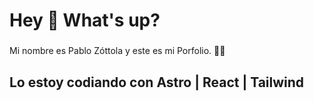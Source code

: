 <h1 align="left">Hey 👋 What's up?</h1>

###

<p align="left">Mi nombre es Pablo Zóttola y este es mi Porfolio. 👨‍💻</p>

###

<h2 align="left">Lo estoy codiando con Astro | React | Tailwind</h2>

###

